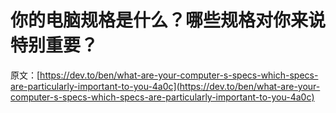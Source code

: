 # 你的电脑规格是什么？哪些规格对你来说特别重要？

原文：[https://dev.to/ben/what-are-your-computer-s-specs-which-specs-are-particularly-important-to-you-4a0c](https://dev.to/ben/what-are-your-computer-s-specs-which-specs-are-particularly-important-to-you-4a0c)